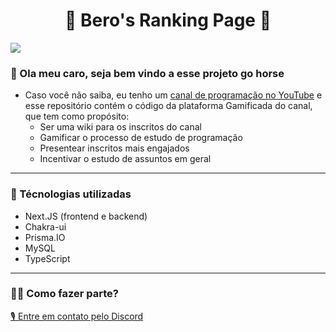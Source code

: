 <h1 align="center">🚧 Bero's Ranking Page 🚧</h1>
<img src="public/static/Screenshot from 2023-09-12 13-27-27.png"/>


### 🐴 Ola meu caro, seja bem vindo a esse projeto go horse
- Caso você não saiba,  eu tenho um [canal de programação no YouTube](https://www.youtube.com/channel/UCa7B9LVy_nA2OBy_B6zXO9w) e esse repositório contém o código da plataforma Gamificada do canal, que tem como propósito:
  - Ser uma wiki para os inscritos do canal
  - Gamificar o processo de estudo de programação
  - Presentear inscritos mais engajados
  - Incentivar o estudo de assuntos em geral

----
### 🔩 Técnologias utilizadas
- Next.JS (frontend e backend)
- Chakra-ui
- Prisma.IO
- MySQL
- TypeScript

----
### 🧙‍♂ Como fazer parte?
[🎙 Entre em contato pelo Discord](https://discord.gg/HE9z6EmUh6)



